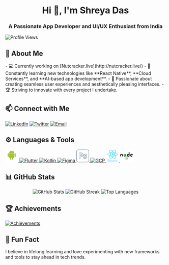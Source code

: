 <h1 align="center">Hi 👋, I'm Shreya Das</h1> <h3 align="center">A Passionate App Developer and UI/UX Enthusiast from India</h3> <p align="left"> <img src="https://komarev.com/ghpvc/?username=shreyadas17&label=Profile%20Views&color=blueviolet&style=flat" alt="Profile Views" /> </p>
<h2 align="left">🔭 About Me</h2> - 💻 Currently working on [Nutcracker.live](http://nutcracker.live/) - 🌱 Constantly learning new technologies like **React Native**, **Cloud Services**, and **AI-based app development**. - 🎨 Passionate about creating seamless user experiences and aesthetically pleasing interfaces. - 🏆 Striving to innovate with every project I undertake.
<h2 align="left">📫 Connect with Me</h2> <p align="left"> <a href="https://linkedin.com/in/shreyadas17" target="blank"><img align="center" src="https://cdn.jsdelivr.net/npm/simple-icons@v3/icons/linkedin.svg" alt="LinkedIn" height="30" width="30" /></a> <a href="https://twitter.com/" target="blank"><img align="center" src="https://cdn.jsdelivr.net/npm/simple-icons@v3/icons/twitter.svg" alt="Twitter" height="30" width="30" /></a> <a href="mailto:shreyadas17@gmail.com" target="blank"><img align="center" src="https://cdn.jsdelivr.net/npm/simple-icons@v3/icons/gmail.svg" alt="Email" height="30" width="30" /></a> </p>
<h2 align="left">⚙️ Languages & Tools</h2> <p align="left"> <a href="https://developer.android.com" target="_blank" rel="noreferrer"> <img src="https://raw.githubusercontent.com/devicons/devicon/master/icons/android/android-original-wordmark.svg" alt="Android" width="40" height="40"/> </a> <a href="https://flutter.dev" target="_blank" rel="noreferrer"> <img src="https://www.vectorlogo.zone/logos/flutterio/flutterio-icon.svg" alt="Flutter" width="40" height="40"/> </a> <a href="https://kotlinlang.org" target="_blank" rel="noreferrer"> <img src="https://www.vectorlogo.zone/logos/kotlinlang/kotlinlang-icon.svg" alt="Kotlin" width="40" height="40"/> </a> <a href="https://www.figma.com/" target="_blank" rel="noreferrer"> <img src="https://www.vectorlogo.zone/logos/figma/figma-icon.svg" alt="Figma" width="40" height="40"/> </a> <a href="https://www.adobe.com/in/products/photoshop.html" target="_blank" rel="noreferrer"> <img src="https://raw.githubusercontent.com/devicons/devicon/master/icons/photoshop/photoshop-line.svg" alt="Photoshop" width="40" height="40"/> </a> <a href="https://cloud.google.com" target="_blank" rel="noreferrer"> <img src="https://www.vectorlogo.zone/logos/google_cloud/google_cloud-icon.svg" alt="GCP" width="40" height="40"/> </a> <a href="https://reactjs.org/" target="_blank" rel="noreferrer"> <img src="https://raw.githubusercontent.com/devicons/devicon/master/icons/react/react-original-wordmark.svg" alt="React" width="40" height="40"/> </a> <a href="https://nodejs.org" target="_blank" rel="noreferrer"> <img src="https://raw.githubusercontent.com/devicons/devicon/master/icons/nodejs/nodejs-original-wordmark.svg" alt="Node.js" width="40" height="40"/> </a> </p>
<h2 align="left">📊 GitHub Stats</h2> <p align="center"> <img src="https://github-readme-stats.vercel.app/api?username=shreyadas17&show_icons=true&theme=radical" alt="GitHub Stats" /> <img src="https://github-readme-streak-stats.herokuapp.com/?user=shreyadas17&theme=radical" alt="GitHub Streak" /> <img src="https://github-readme-stats.vercel.app/api/top-langs/?username=shreyadas17&layout=compact&theme=radical" alt="Top Languages" /> </p>
<h2 align="left">🏆 Achievements</h2> <p align="left"> <a href="https://github.com/ryo-ma/github-profile-trophy"><img src="https://github-profile-trophy.vercel.app/?username=shreyadas17&theme=radical" alt="Achievements" /></a> </p>
<h2 align="left">🚀 Fun Fact</h2> <p align="left">I believe in lifelong learning and love experimenting with new frameworks and tools to stay ahead in tech trends.</p>
